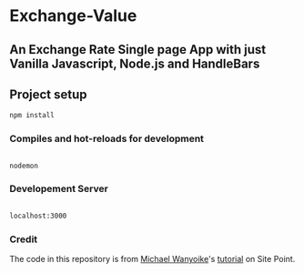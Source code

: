 # Exchange-Value

## An Exchange Rate Single page App with just Vanilla Javascript, Node.js and HandleBars

## Project setup

```bash
npm install
```

### Compiles and hot-reloads for development

```bash

nodemon
```

### Developement Server

```bash

localhost:3000
```

### Credit
The code in this repository is from [Michael Wanyoike](https://github.com/brandiqa)'s [tutorial](https://www.sitepoint.com/single-page-app-without-framework/) on Site Point.
